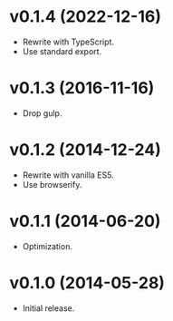 # v0.1.4 (2022-12-16)

- Rewrite with TypeScript.
- Use standard export.

# v0.1.3 (2016-11-16)

- Drop gulp.

# v0.1.2 (2014-12-24)

- Rewrite with vanilla ES5.
- Use browserify.

# v0.1.1 (2014-06-20)

- Optimization.

# v0.1.0 (2014-05-28)

- Initial release.
